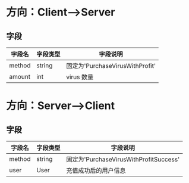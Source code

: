 # 方向：Client-->Server
## 字段
| 字段名 | 字段类型 | 字段说明 |
|-------|-------|-------|
| method  | string  | 固定为'PurchaseVirusWithProfit'  |
| amount  | int  | virus 数量  |

# 方向：Server-->Client
## 字段
| 字段名 | 字段类型 | 字段说明 |
|-------|-------|-------|
| method  | string  | 固定为'PurchaseVirusWithProfitSuccess'  |
| user  | User  | 充值成功后的用户信息  |

